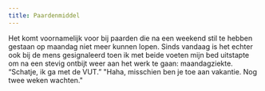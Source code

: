 ```yaml
---
title: Paardenmiddel
---
```

Het komt voornamelijk voor bij paarden die na een weekend stil te hebben gestaan op maandag niet meer kunnen lopen. Sinds vandaag is het echter ook bij de mens gesignaleerd toen ik met beide voeten mijn bed uitstapte om na een stevig ontbijt weer aan het werk te gaan: maandagziekte. “Schatje, ik ga met de VUT.” "Haha, misschien ben je toe aan vakantie. Nog twee weken wachten."
